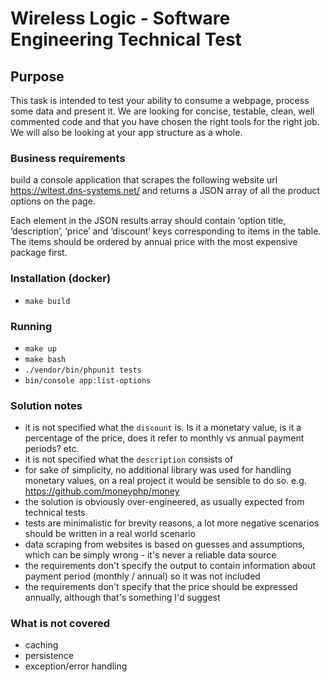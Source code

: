 # Wireless Logic - Software Engineering Technical Test

## Purpose

This task is intended to test your ability to consume a webpage, process some data and present it.
We are looking for concise, testable, clean, well commented code and that you have chosen the
right tools for the right job. We will also be looking at your app structure as a whole.

### Business requirements

build a console application that scrapes the following website
url https://wltest.dns-systems.net/ and returns a JSON array of all the product options on the page.

Each element in the JSON results array should contain ‘option title, ‘description’, ‘price’ and
‘discount’ keys corresponding to items in the table. The items should be ordered by annual price
with the most expensive package first.

### Installation (docker)
- `make build`

### Running
- `make up`
- `make bash`
- `./vendor/bin/phpunit tests`
- `bin/console app:list-options`

### Solution notes
- it is not specified what the `discount` is. Is it a monetary value, is it a percentage of the price, does it refer to monthly vs annual payment periods? etc.
- it is not specified what the `description` consists of
- for sake of simplicity, no additional library was used for handling monetary values, on a real project it would be sensible to do so. e.g. https://github.com/moneyphp/money
- the solution is obviously over-engineered, as usually expected from technical tests
- tests are minimalistic for brevity reasons, a lot more negative scenarios should be written in a real world scenario
- data scraping from websites is based on guesses and assumptions, which can be simply wrong - it's never a reliable data source
- the requirements don't specify the output to contain information about payment period (monthly / annual) so it was not included
- the requirements don't specify that the price should be expressed annually, although that's something I'd suggest

### What is not covered
- caching
- persistence
- exception/error handling